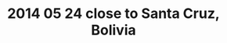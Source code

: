 ---
layout: blog
title: 2014 05 24 close to Santa Cruz, Bolivia
category: blog
lat: -17.5019
lng: -63.39452
altitude: 1394.42
image: https://s3-us-west-2.amazonaws.com/worldcup14/2014-05-24 05:42:45 PDT.jpg
observation: 20140524054245PDT
---